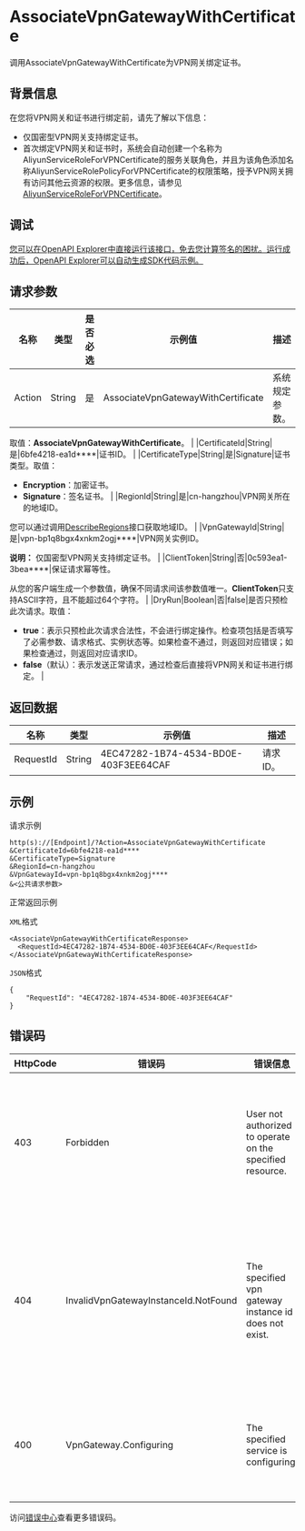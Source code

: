 # AssociateVpnGatewayWithCertificate

调用AssociateVpnGatewayWithCertificate为VPN网关绑定证书。

## 背景信息

在您将VPN网关和证书进行绑定前，请先了解以下信息：

-   仅国密型VPN网关支持绑定证书。
-   首次绑定VPN网关和证书时，系统会自动创建一个名称为AliyunServiceRoleForVPNCertificate的服务关联角色，并且为该角色添加名称AliyunServiceRolePolicyForVPNCertificate的权限策略，授予VPN网关拥有访问其他云资源的权限。更多信息，请参见[AliyunServiceRoleForVPNCertificate](~~203323~~)。

## 调试

[您可以在OpenAPI Explorer中直接运行该接口，免去您计算签名的困扰。运行成功后，OpenAPI Explorer可以自动生成SDK代码示例。](https://api.aliyun.com/#product=Vpc&api=AssociateVpnGatewayWithCertificate&type=RPC&version=2016-04-28)

## 请求参数

|名称|类型|是否必选|示例值|描述|
|--|--|----|---|--|
|Action|String|是|AssociateVpnGatewayWithCertificate|系统规定参数。

 取值：**AssociateVpnGatewayWithCertificate**。 |
|CertificateId|String|是|6bfe4218-ea1d\*\*\*\*|证书ID。 |
|CertificateType|String|是|Signature|证书类型。取值：

 -   **Encryption**：加密证书。
-   **Signature**：签名证书。 |
|RegionId|String|是|cn-hangzhou|VPN网关所在的地域ID。

 您可以通过调用[DescribeRegions](~~36063~~)接口获取地域ID。 |
|VpnGatewayId|String|是|vpn-bp1q8bgx4xnkm2ogj\*\*\*\*|VPN网关实例ID。

 **说明：** 仅国密型VPN网关支持绑定证书。 |
|ClientToken|String|否|0c593ea1-3bea\*\*\*\*|保证请求幂等性。

 从您的客户端生成一个参数值，确保不同请求间该参数值唯一。**ClientToken**只支持ASCII字符，且不能超过64个字符。 |
|DryRun|Boolean|否|false|是否只预检此次请求。取值：

 -   **true**：表示只预检此次请求合法性，不会进行绑定操作。检查项包括是否填写了必需参数、请求格式、实例状态等。如果检查不通过，则返回对应错误；如果检查通过，则返回对应请求ID。
-   **false**（默认）：表示发送正常请求，通过检查后直接将VPN网关和证书进行绑定。 |

## 返回数据

|名称|类型|示例值|描述|
|--|--|---|--|
|RequestId|String|4EC47282-1B74-4534-BD0E-403F3EE64CAF|请求ID。 |

## 示例

请求示例

```
http(s)://[Endpoint]/?Action=AssociateVpnGatewayWithCertificate
&CertificateId=6bfe4218-ea1d****
&CertificateType=Signature
&RegionId=cn-hangzhou
&VpnGatewayId=vpn-bp1q8bgx4xnkm2ogj****
&<公共请求参数>
```

正常返回示例

`XML`格式

```
<AssociateVpnGatewayWithCertificateResponse>
  <RequestId>4EC47282-1B74-4534-BD0E-403F3EE64CAF</RequestId>
</AssociateVpnGatewayWithCertificateResponse>
```

`JSON`格式

```
{
    "RequestId": "4EC47282-1B74-4534-BD0E-403F3EE64CAF"
}
```

## 错误码

|HttpCode|错误码|错误信息|描述|
|--------|---|----|--|
|403|Forbidden|User not authorized to operate on the specified resource.|您没有权限操作指定资源，请提交工单咨询。|
|404|InvalidVpnGatewayInstanceId.NotFound|The specified vpn gateway instance id does not exist.|指定的 VPN 网关不存在，请您检查 VPN 网关是否正确。|
|400|VpnGateway.Configuring|The specified service is configuring.|服务正在配置中，请您稍后再试。|

访问[错误中心](https://error-center.aliyun.com/status/product/Vpc)查看更多错误码。

